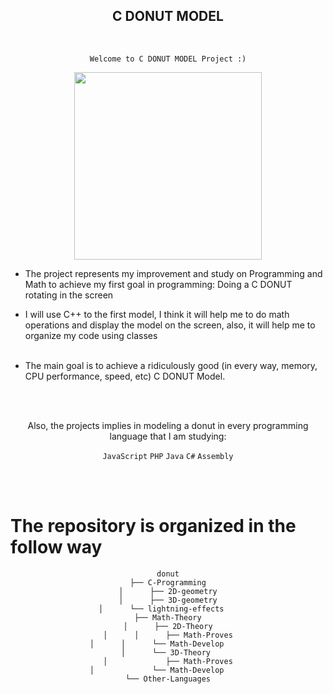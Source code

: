 <h2 align="center">C DONUT MODEL</h2>

<br>

<div align="center">  
 
 ```Welcome to C DONUT MODEL Project :)```</div>

<div align="center">
 <img src="https://github.com/p-p3/donut/assets/99832312/267f3b4b-74c2-4ae1-9252-e841c57e5198" width="300" />
  </div>


+ The project represents my improvement and study on Programming and Math to achieve my first goal in programming: Doing a C DONUT rotating in the screen

 + I will use C++ to the first model, I think it will help me to do math operations and display the model on the screen, 
also, it will help me to organize my code using classes <br><br>

 + The main goal is to achieve a ridiculously good (in every way, memory, CPU performance, speed, etc) C DONUT Model.

<br><br>

<div align="center">
Also, the projects implies in modeling a donut in every programming language that I am studying: 
 
```JavaScript``` ```PHP``` ```Java``` ```C#``` ```Assembly```
</div>
<br><br>

The repository is organized in the follow way
===
<div align="center">
 
 ~~~
donut
 ├── C-Programming
 │      ├── 2D-geometry
 │      ├── 3D-geometry
 │      └── lightning-effects   
 ├── Math-Theory
 │      ├── 2D-Theory
 │      │      ├── Math-Proves
 │      │      └── Math-Develop     
 │      └── 3D-Theory 
 │             ├── Math-Proves
 │             └── Math-Develop     
 └── Other-Languages
~~~
</div>
